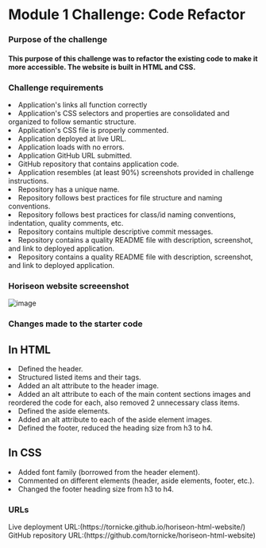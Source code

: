 <h1>Module 1 Challenge: Code Refactor</h1>

<h3>Purpose of the challenge</h3>
<h4>This purpose of this challenge was to refactor the existing code to make it more accessible. The website is built in HTML and CSS.</h4>


<h3>Challenge requirements</h3>

<li>Application's links all function correctly</li>
<li>Application's CSS selectors and properties are consolidated and organized to follow semantic structure.</li>
<li>Application's CSS file is properly commented.</li>
<li>Application deployed at live URL.</li>
<li>Application loads with no errors.</li>
<li>Application GitHub URL submitted.</li>
<li>GitHub repository that contains application code.</li>
<li>Application resembles (at least 90%) screenshots provided in challenge instructions.</li>
<li>Repository has a unique name.</li>
<li>Repository follows best practices for file structure and naming conventions.</li>
<li>Repository follows best practices for class/id naming conventions, indentation, quality comments, etc.</li>
<li>Repository contains multiple descriptive commit messages.</li>
<li>Repository contains a quality README file with description, screenshot, and link to deployed application.</li>
<li>Repository contains a quality README file with description, screenshot, and link to deployed application.</li>


<h3>Horiseon website screeenshot</h3>

![image](https://user-images.githubusercontent.com/104928179/173416079-7cd73be6-0e4f-477c-86ba-432bf44c3ce0.png)

<h3>Changes made to the starter code</h3>
<h2>In HTML</h2>
<li>Defined the header.</li>
<li>Structured listed items and their tags.</li>
<li>Added an alt attribute to the header image.</li>
<li>Added an alt attribute to each of the main content sections images and reordered the code for each, also removed 2 unnecessary class items.</li>
<li>Defined the aside elements.</li>
<li>Added an alt attribute to each of the aside element images.</li>
<li>Defined the footer, reduced the heading size from h3 to h4.</li>

<h2>In CSS</h2>
<li>Added font family (borrowed from the header element).</li>
<li>Commented on different elements (header, aside elements, footer, etc.).</li>
<li>Changed the footer heading size from h3 to h4.</li>


<h3>URLs</h3>
Live deployment URL:(https://tornicke.github.io/horiseon-html-website/)
GitHub repository URL:(https://github.com/tornicke/horiseon-html-website)

